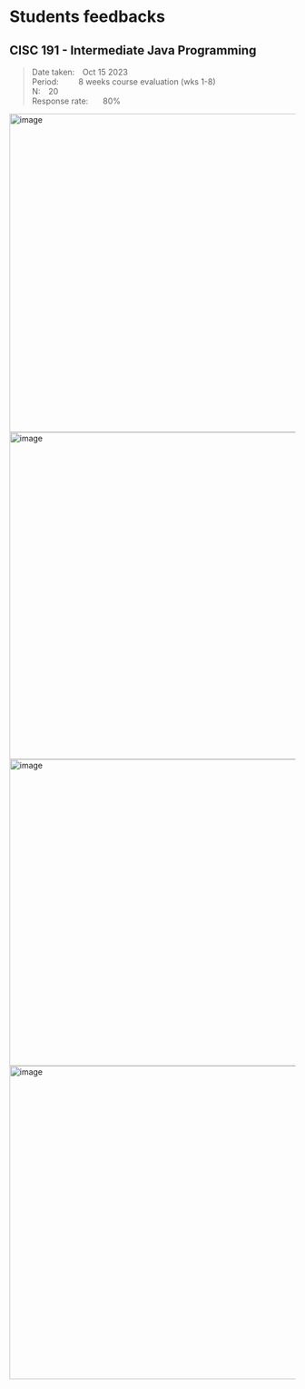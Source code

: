 # Students feedbacks
## CISC 191 - Intermediate Java Programming

> Date taken:&ensp;&ensp;Oct 15 2023  
> Period:&ensp;&ensp;&ensp;&ensp;&ensp;8 weeks course evaluation (wks 1-8)  
> N:&ensp;&ensp;20  
> Response rate: &ensp; &ensp; 80%  

<img width="561" alt="image" src="https://github.com/d-khan/prf/assets/11669149/8422c8e2-3b26-4317-b56d-e531b7bf35ac">
<img width="576" alt="image" src="https://github.com/d-khan/prf/assets/11669149/7cc93ac3-c4cf-442a-b502-c8c7fd5866e9">
<img width="540" alt="image" src="https://github.com/d-khan/prf/assets/11669149/75678efc-ab41-4977-b9f3-8221cc55668b">
<img width="552" alt="image" src="https://github.com/d-khan/prf/assets/11669149/1151e94c-1e44-4f18-a162-9c5343b2f28e">






